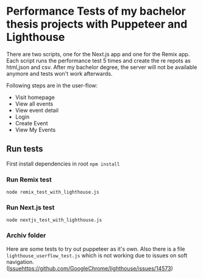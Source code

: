 # Performance Tests of my bachelor thesis projects with Puppeteer and Lighthouse

There are two scripts, one for the Next.js app and one for the Remix app. Each script runs the performance test 5 times and create the re repots as html,json and csv.
After my bachelor degree, the server will not be available anymore and tests won't work afterwards.

Following steps are in the user-flow:

- Visit homepage
- View all events
- View event detail
- Login
- Create Event
- View My Events

## Run tests

First install dependencies in root
`npm install`

### Run Remix test

`node remix_test_with_lighthouse.js`

### Run Next.js test

`node nextjs_test_with_lighthouse.js`

### Archiv folder

Here are some tests to try out puppeteer as it's own. Also there is a file `lighthouse_userflow_test.js` which is not working due to issues on soft navigation. ([Issue](https://link-url-here.org)https://github.com/GoogleChrome/lighthouse/issues/14573)
